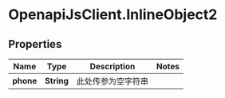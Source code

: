 # OpenapiJsClient.InlineObject2

## Properties

Name | Type | Description | Notes
------------ | ------------- | ------------- | -------------
**phone** | **String** | 此处传参为空字符串 | 


